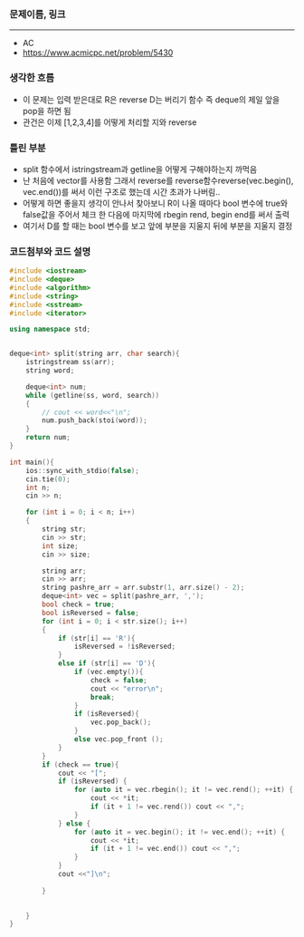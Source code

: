 ### 문제이름, 링크
---
- AC
- https://www.acmicpc.net/problem/5430

### 생각한 흐름
- 이 문제는 입력 받은대로 R은 reverse D는 버리기 함수 즉 deque의 제일 앞을 pop을 하면 됨
- 관건은 이제 [1,2,3,4]를 어떻게 처리할 지와 reverse

### 틀린 부분
- split 함수에서 istringstream과 getline을 어떻게 구해야하는지 까먹음
- 난 처음에 vector를 사용함 그래서 reverse를 reverse함수reverse(vec.begin(), vec.end())를 써서  이런 구조로 했는데 시간 초과가 나버림..
- 어떻게 하면 좋을지 생각이 안나서 찾아보니 R이 나올 때마다 bool 변수에 true와 false값을 주어서 체크 한 다음에 마지막에 rbegin rend, begin end를 써서 출력
- 여기서 D를 할 때는 bool 변수를 보고 앞에 부분을 지울지 뒤에 부분을 지울지 결정


### 코드첨부와 코드 설명
```cpp
#include <iostream>
#include <deque>
#include <algorithm>
#include <string>
#include <sstream>
#include <iterator>

using namespace std;


deque<int> split(string arr, char search){
    istringstream ss(arr);
    string word;

    deque<int> num;
    while (getline(ss, word, search))
    {
        // cout << word<<"\n";
        num.push_back(stoi(word));
    }
    return num;
}

int main(){
    ios::sync_with_stdio(false);
    cin.tie(0);
    int n;
    cin >> n;

    for (int i = 0; i < n; i++)
    {
        string str;
        cin >> str;
        int size;
        cin >> size;

        string arr;
        cin >> arr;
        string pashre_arr = arr.substr(1, arr.size() - 2);
        deque<int> vec = split(pashre_arr, ',');
        bool check = true;
        bool isReversed = false;
        for (int i = 0; i < str.size(); i++)
        {
            if (str[i] == 'R'){
                isReversed = !isReversed;
            }
            else if (str[i] == 'D'){
                if (vec.empty()){
                    check = false;
                    cout << "error\n";
                    break;
                }
                if (isReversed){
                    vec.pop_back();
                }
                else vec.pop_front ();
            }
        }
        if (check == true){
            cout << "[";
            if (isReversed) {
                for (auto it = vec.rbegin(); it != vec.rend(); ++it) {
                    cout << *it;
                    if (it + 1 != vec.rend()) cout << ",";
                }
            } else {
                for (auto it = vec.begin(); it != vec.end(); ++it) {
                    cout << *it;
                    if (it + 1 != vec.end()) cout << ",";
                }
            }
            cout <<"]\n";
            
        }

        
    }
}
```
